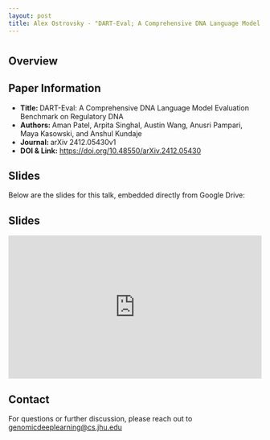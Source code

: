 ```yaml
---
layout: post
title: Alex Ostrovsky - "DART-Eval; A Comprehensive DNA Language Model Evaluation Benchmark on Regulatory DNA" (Patel et al.)
---
```

<h1></h1>

<h2>Overview</h2>
<p>
</p>

<h2>Paper Information</h2>
<ul>
  <li><strong>Title: </strong>DART-Eval: A Comprehensive DNA Language Model Evaluation Benchmark on Regulatory DNA</li>
  <li><strong>Authors: </strong> Aman Patel, Arpita Singhal, Austin Wang, Anusri Pampari, Maya Kasowski, and Anshul Kundaje</li>
  <li><strong>Journal: </strong>arXiv 2412.05430v1</li>
  <li><strong>DOI & Link:</strong> <a href="https://doi.org/10.48550/arXiv.2412.05430" target="_blank">https://doi.org/10.48550/arXiv.2412.05430</a></li>
</ul>

<h2>Slides</h2>
<p>Below are the slides for this talk, embedded directly from Google Drive:</p>
<h2>Slides</h2>
<div class="iframe-container" style="position: relative; padding-bottom: 56.25%; height: 0; overflow: hidden;">
  <iframe
    src="https://drive.google.com/file/d/1odI2FSavQU1e8cpViO7upE38rtjDSRlz/preview"
    width="100%"
    height="100%"
    style="position: absolute; top: 0; left: 0;"
    frameborder="0"
    allowfullscreen>
  </iframe>
</div>

<h2>Contact</h2>
<p>
  For questions or further discussion, please reach out to <a href="genomicdeeplearning@cs.jhu.edu">genomicdeeplearning@cs.jhu.edu</a>
</p>
